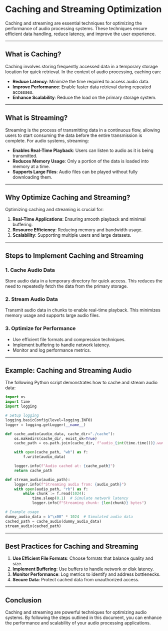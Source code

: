 # Caching and Streaming Optimization

Caching and streaming are essential techniques for optimizing the performance of audio processing systems. These techniques ensure efficient data handling, reduce latency, and improve the user experience.

---

## What is Caching?
Caching involves storing frequently accessed data in a temporary storage location for quick retrieval. In the context of audio processing, caching can:

- **Reduce Latency**: Minimize the time required to access audio data.
- **Improve Performance**: Enable faster data retrieval during repeated accesses.
- **Enhance Scalability**: Reduce the load on the primary storage system.

---

## What is Streaming?
Streaming is the process of transmitting data in a continuous flow, allowing users to start consuming the data before the entire transmission is complete. For audio systems, streaming:

- **Enables Real-Time Playback**: Users can listen to audio as it is being transmitted.
- **Reduces Memory Usage**: Only a portion of the data is loaded into memory at a time.
- **Supports Large Files**: Audio files can be played without fully downloading them.

---

## Why Optimize Caching and Streaming?
Optimizing caching and streaming is crucial for:

1. **Real-Time Applications**: Ensuring smooth playback and minimal buffering.
2. **Resource Efficiency**: Reducing memory and bandwidth usage.
3. **Scalability**: Supporting multiple users and large datasets.

---

## Steps to Implement Caching and Streaming

### 1. Cache Audio Data
Store audio data in a temporary directory for quick access. This reduces the need to repeatedly fetch the data from the primary storage.

### 2. Stream Audio Data
Transmit audio data in chunks to enable real-time playback. This minimizes memory usage and supports large audio files.

### 3. Optimize for Performance
- Use efficient file formats and compression techniques.
- Implement buffering to handle network latency.
- Monitor and log performance metrics.

---

## Example: Caching and Streaming Audio

The following Python script demonstrates how to cache and stream audio data:

```python
import os
import time
import logging

# Setup logging
logging.basicConfig(level=logging.INFO)
logger = logging.getLogger(__name__)

def cache_audio(audio_data, cache_dir="./cache"):
    os.makedirs(cache_dir, exist_ok=True)
    cache_path = os.path.join(cache_dir, f"audio_{int(time.time())}.wav")

    with open(cache_path, "wb") as f:
        f.write(audio_data)

    logger.info(f"Audio cached at: {cache_path}")
    return cache_path

def stream_audio(audio_path):
    logger.info(f"Streaming audio from: {audio_path}")
    with open(audio_path, "rb") as f:
        while chunk := f.read(1024):
            time.sleep(0.1)  # Simulate network latency
            logger.info(f"Streaming chunk: {len(chunk)} bytes")

# Example usage
dummy_audio_data = b"\x00" * 1024  # Simulated audio data
cached_path = cache_audio(dummy_audio_data)
stream_audio(cached_path)
```

---

## Best Practices for Caching and Streaming

1. **Use Efficient File Formats**: Choose formats that balance quality and size.
2. **Implement Buffering**: Use buffers to handle network or disk latency.
3. **Monitor Performance**: Log metrics to identify and address bottlenecks.
4. **Secure Data**: Protect cached data from unauthorized access.

---

## Conclusion
Caching and streaming are powerful techniques for optimizing audio systems. By following the steps outlined in this document, you can enhance the performance and scalability of your audio processing applications.